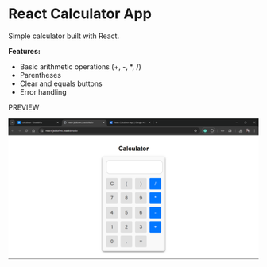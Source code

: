 # React Calculator App

Simple calculator built with React.

**Features:**

*   Basic arithmetic operations (+, -, \*, /)
*   Parentheses
*   Clear and equals buttons
*   Error handling

PREVIEW

![preview of calculator project](/Preview.png)
